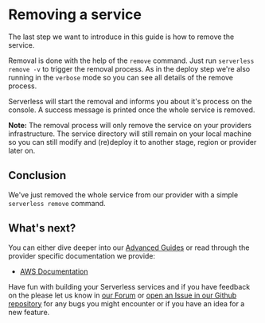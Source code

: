 <!--
title: Removing Services
description: How to remove a deployed service
layout: Doc
-->

# Removing a service

The last step we want to introduce in this guide is how to remove the service.

Removal is done with the help of the `remove` command. Just run `serverless remove -v` to trigger the removal process. As in the deploy step we're also running in the `verbose` mode so you can see all details of the remove process.

Serverless will start the removal and informs you about it's process on the console. A success message is printed once the whole service is removed.

**Note:** The removal process will only remove the service on your providers infrastructure. The service directory will still remain on your local machine so you can still modify and (re)deploy it to another stage, region or provider later on.

## Conclusion

We've just removed the whole service from our provider with a simple `serverless remove` command.

## What's next?

You can either dive deeper into our [Advanced Guides](./#advanced-guides) or read through the provider specific documentation we provide:

* [AWS Documentation](../02-providers/aws)

Have fun with building your Serverless services and if you have feedback on the please let us know in [our Forum](forum.serverless.com) or [open an Issue in our Github repository](https://github.com/serverless/serverless/issues/new) for any bugs you might encounter or if you have an idea for a new feature.
